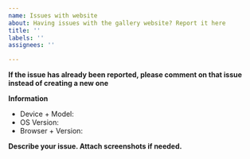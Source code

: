 ```yaml
---
name: Issues with website
about: Having issues with the gallery website? Report it here
title: ''
labels: ''
assignees: ''

---
```


**If the issue has already been reported, please comment on that issue instead of creating a new one**

**Information**
* Device + Model: 
* OS Version: 
* Browser + Version: 

**Describe your issue. Attach screenshots if needed.**
